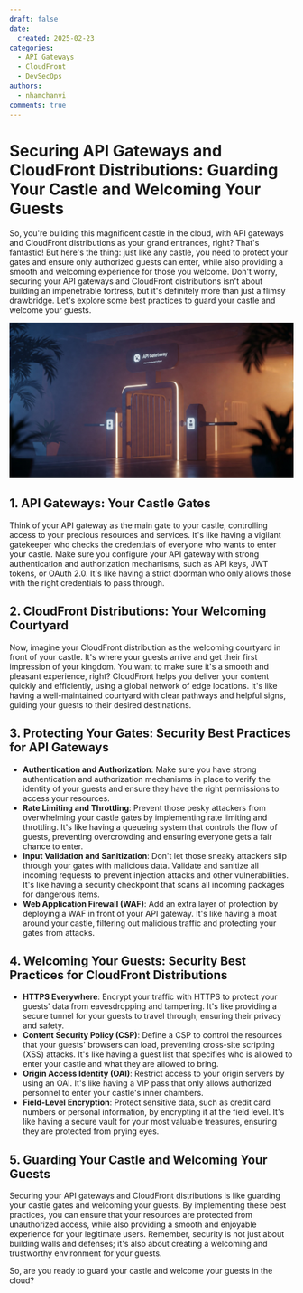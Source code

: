 ```yaml
---
draft: false
date:
  created: 2025-02-23
categories:
  - API Gateways
  - CloudFront
  - DevSecOps
authors:
  - nhamchanvi
comments: true
---
```


# Securing API Gateways and CloudFront Distributions: Guarding Your Castle and Welcoming Your Guests

So, you're building this magnificent castle in the cloud, with API gateways and CloudFront distributions as your grand entrances, right? That's fantastic! But here's the thing: just like any castle, you need to protect your gates and ensure only authorized guests can enter, while also providing a smooth and welcoming experience for those you welcome. Don't worry, securing your API gateways and CloudFront distributions isn't about building an impenetrable fortress, but it's definitely more than just a flimsy drawbridge. Let's explore some best practices to guard your castle and welcome your guests.

[![Image]](./securing-api-gateways-and-cloudfront-distributions-guarding-your-castle-and-welcoming-your-guests.md)

[Image]: ../../assets/cloud-security-gate.jpg

<!-- more -->

## 1. API Gateways: Your Castle Gates

Think of your API gateway as the main gate to your castle, controlling access to your precious resources and services. It's like having a vigilant gatekeeper who checks the credentials of everyone who wants to enter your castle. Make sure you configure your API gateway with strong authentication and authorization mechanisms, such as API keys, JWT tokens, or OAuth 2.0. It's like having a strict doorman who only allows those with the right credentials to pass through.

## 2. CloudFront Distributions: Your Welcoming Courtyard

Now, imagine your CloudFront distribution as the welcoming courtyard in front of your castle. It's where your guests arrive and get their first impression of your kingdom. You want to make sure it's a smooth and pleasant experience, right? CloudFront helps you deliver your content quickly and efficiently, using a global network of edge locations. It's like having a well-maintained courtyard with clear pathways and helpful signs, guiding your guests to their desired destinations.

## 3. Protecting Your Gates: Security Best Practices for API Gateways

- **Authentication and Authorization**: Make sure you have strong authentication and authorization mechanisms in place to verify the identity of your guests and ensure they have the right permissions to access your resources.
- **Rate Limiting and Throttling**: Prevent those pesky attackers from overwhelming your castle gates by implementing rate limiting and throttling. It's like having a queueing system that controls the flow of guests, preventing overcrowding and ensuring everyone gets a fair chance to enter.
- **Input Validation and Sanitization**: Don't let those sneaky attackers slip through your gates with malicious data. Validate and sanitize all incoming requests to prevent injection attacks and other vulnerabilities. It's like having a security checkpoint that scans all incoming packages for dangerous items.
- **Web Application Firewall (WAF)**: Add an extra layer of protection by deploying a WAF in front of your API gateway. It's like having a moat around your castle, filtering out malicious traffic and protecting your gates from attacks.

## 4. Welcoming Your Guests: Security Best Practices for CloudFront Distributions

- **HTTPS Everywhere**: Encrypt your traffic with HTTPS to protect your guests' data from eavesdropping and tampering. It's like providing a secure tunnel for your guests to travel through, ensuring their privacy and safety.
- **Content Security Policy (CSP)**: Define a CSP to control the resources that your guests' browsers can load, preventing cross-site scripting (XSS) attacks. It's like having a guest list that specifies who is allowed to enter your castle and what they are allowed to bring.
- **Origin Access Identity (OAI)**: Restrict access to your origin servers by using an OAI. It's like having a VIP pass that only allows authorized personnel to enter your castle's inner chambers.
- **Field-Level Encryption**: Protect sensitive data, such as credit card numbers or personal information, by encrypting it at the field level. It's like having a secure vault for your most valuable treasures, ensuring they are protected from prying eyes.

## 5. Guarding Your Castle and Welcoming Your Guests

Securing your API gateways and CloudFront distributions is like guarding your castle gates and welcoming your guests. By implementing these best practices, you can ensure that your resources are protected from unauthorized access, while also providing a smooth and enjoyable experience for your legitimate users. Remember, security is not just about building walls and defenses; it's also about creating a welcoming and trustworthy environment for your guests.

So, are you ready to guard your castle and welcome your guests in the cloud?
